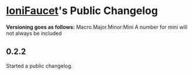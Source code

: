 # [IoniFaucet](http://faucet.ionibyte.com/)'s Public Changelog

**Versioning goes as follows:** Macro.Major.Minor:Mini
A number for mini will not always be included


## 0.2.2
Started a public changelog.

